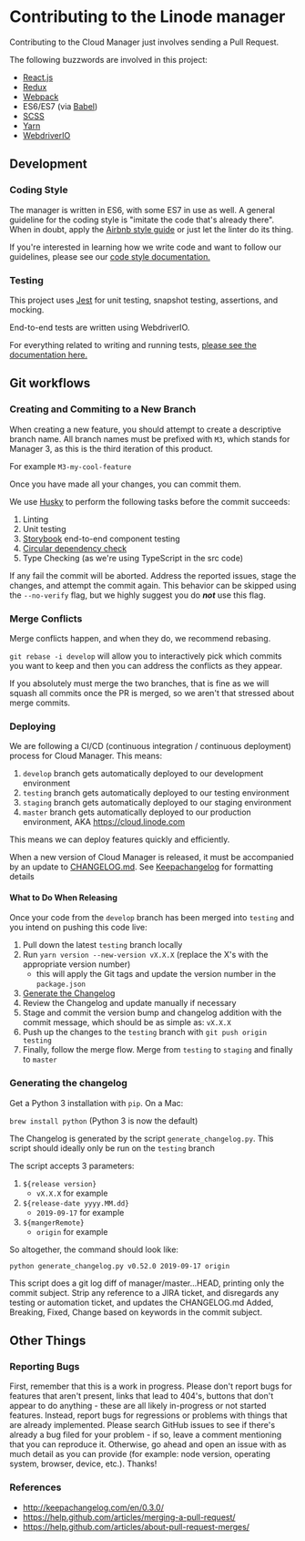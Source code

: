 # Contributing to the Linode manager

Contributing to the Cloud Manager just involves sending a Pull Request.

The following buzzwords are involved in this project:

* [React.js](https://facebook.github.io/react/)
* [Redux](http://redux.js.org/)
* [Webpack](https://webpack.github.io/)
* ES6/ES7 (via [Babel](https://babeljs.io/))
* [SCSS](http://sass-lang.com)
* [Yarn](https://yarnpkg.com/)
* [WebdriverIO](https://webdriver.io/)

## Development

### Coding Style

The manager is written in ES6, with some ES7 in use as well. A general guideline
for the coding style is "imitate the code that's already there". When in doubt,
apply the [Airbnb style guide](https://github.com/airbnb/javascript) or just let
the linter do its thing.

If you're interested in learning how we write code and want to follow our guidelines, please
see our [code style documentation.](CODE_STYLE.md)

### Testing
This project uses [Jest](https://facebook.github.io/jest/docs/en/api.html) for unit testing, snapshot testing, assertions, and mocking.

End-to-end tests are written using WebdriverIO.

For everything related to writing and running tests, [please see the documentation here.](TESTING.md)

## Git workflows

### Creating and Commiting to a New Branch

When creating a new feature, you should attempt to create a descriptive branch name. All branch names must be prefixed with `M3`, which stands for Manager 3, as this is the third iteration of this product.

For example `M3-my-cool-feature`

Once you have made all your changes, you can commit them.

We use [Husky](https://github.com/typicode/husky) to perform the following tasks before the commit succeeds:

1. Linting
2. Unit testing
3. [Storybook](https://github.com/storybooks/storybook) end-to-end component testing
4. [Circular dependency check](https://github.com/pahen/madge)
5. Type Checking (as we're using TypeScript in the src code)

 If any fail the commit will be aborted. Address the reported issues, stage the changes, and attempt the commit again. This behavior can be skipped using the
`--no-verify` flag, but we highly suggest you do _**not**_ use this flag.

### Merge Conflicts

Merge conflicts happen, and when they do, we recommend rebasing.

`git rebase -i develop` will allow you to interactively pick which commits you want to keep and then you can address the conflicts as they appear.

If you absolutely must merge the two branches, that is fine as we will squash all commits once the PR is merged, so we aren't that stressed about merge commits.

### Deploying

We are following a CI/CD (continuous integration / continuous deployment) process for Cloud Manager. This means:
1. `develop` branch gets automatically deployed to our development environment
2. `testing` branch gets automatically deployed to our testing environment
3. `staging` branch gets automatically deployed to our staging environment
4. `master` branch gets automatically deployed to our production environment, AKA https://cloud.linode.com

This means we can deploy features quickly and efficiently.

When a new version of Cloud Manager is released, it must be accompanied by an update to [CHANGELOG.md](https://github.com/linode/manager/blob/master/CHANGELOG.md). See [Keepachangelog](http://keepachangelog.com/en/0.3.0/) for formatting details

#### What to Do When Releasing

Once your code from the `develop` branch has been merged into `testing` and you intend on pushing this code live:

1. Pull down the latest `testing` branch locally
2. Run `yarn version --new-version vX.X.X` (replace the X's with the appropriate version number)
    * this will apply the Git tags and update the version number in the `package.json`
3. [Generate the Changelog](#generating-the-changelog)
4. Review the Changelog and update manually if necessary
5. Stage and commit the version bump and changelog addition with the commit message, which should be as simple as: `vX.X.X`
6. Push up the changes to the `testing` branch with `git push origin testing`
7. Finally, follow the merge flow. Merge from `testing` to `staging` and finally to `master`

### Generating the changelog
Get a Python 3 installation with `pip`. On a Mac:

`brew install python` (Python 3 is now the default)

The Changelog is generated by the script `generate_changelog.py`. This script should ideally only be run on the `testing` branch

The script accepts 3 parameters: 
1. `${release version}`
    * `vX.X.X` for example
2. `${release-date yyyy.MM.dd}`
    * `2019-09-17` for example 
3. `${mangerRemote}`
    * `origin` for example

So altogether, the command should look like: 

```
python generate_changelog.py v0.52.0 2019-09-17 origin
```

This script does a git log diff of manager/master...HEAD, printing only the commit subject. Strip any reference to a JIRA ticket, and disregards any testing or automation ticket, and updates the CHANGELOG.md Added, Breaking, Fixed, Change based on keywords in the commit subject.

## Other Things

### Reporting Bugs

First, remember that this is a work in progress. Please don't report bugs for
features that aren't present, links that lead to 404's, buttons that don't
appear to do anything - these are all likely in-progress or not started
features. Instead, report bugs for regressions or problems with things that are
already implemented. Please search GitHub issues to see if
there's already a bug filed for your problem - if so, leave a comment
mentioning that you can reproduce it. Otherwise, go ahead and open an issue
with as much detail as you can provide (for example: node version, operating
system, browser, device, etc.). Thanks!

### References
- http://keepachangelog.com/en/0.3.0/
- https://help.github.com/articles/merging-a-pull-request/
- https://help.github.com/articles/about-pull-request-merges/
